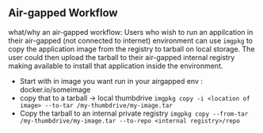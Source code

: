 ## Air-gapped Workflow

what/why an air-gapped workflow:
Users who wish to run an appilcation in their air-gapped (not connected to internet) environment 
can use `imgpkg` to copy the application image from the registry to tarball on local storage. The user
could then upload the tarball to their air-gapped internal registry making available to install that 
application inside the environment.  

- Start with in image you want run in your airgapped env
: docker.io/someimage
- copy that to a tarball -> local thumbdrive
`imgpkg copy -i <location of image> --to-tar /my-thumbdrive/my-image.tar`
- Copy the tarball to an internal private registry
 `imgpkg copy --from-tar  /my-thumbdrive/my-image.tar --to-repo <internal registry>/repo`


